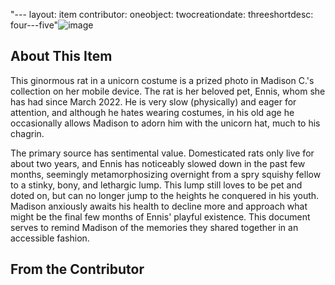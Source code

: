"---
layout: item
contributor: oneobject: twocreationdate: threeshortdesc: four---five"![image](https://github.com/idahatiu/2023incubator/assets/134420125/824e08e0-30b9-47e4-b3f4-65b649dbcce3)


## About This Item

This ginormous rat in a unicorn costume is a prized photo in Madison C.'s collection on her mobile device. The rat is her beloved pet, Ennis, whom she has had since March 2022. He is very slow (physically) and eager for attention, and although he hates wearing costumes, in his old age he occasionally allows Madison to adorn him with the unicorn hat, much to his chagrin. 

The primary source has sentimental value. Domesticated rats only live for about two years, and Ennis has noticeably slowed down in the past few months, seemingly metamorphosizing overnight from a spry squishy fellow to a stinky, bony, and lethargic lump. This lump still loves to be pet and doted on, but can no longer jump to the heights he conquered in his youth. Madison anxiously awaits his health to decline more and approach what might be the final few months of Ennis' playful existence. This document serves to remind Madison of the memories they shared together in an accessible fashion. 


## From the Contributor 

